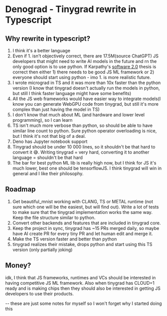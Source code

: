 # Denograd - Tinygrad rewrite in Typescript

## Why rewrite in typescript? 
1. I think it's a better language
2. Even if 1. isn't objectively correct, there are 17.5M(source ChatGPT) JS developers that might need to write AI models in the future and rn the only good option is to use python. If Karpathy's [software 2.0](https://karpathy.medium.com/software-2-0-a64152b37c35) thesis is correct then either 1) there needs to be good JS ML framework or 2) everyone should start using python - imo 1. is more realistic future.
3. I wrote micrograd in TS and it was more than 10x faster than the python version (I know that tinygrad doesn't actually run the models in python, but still I think faster language might have some benefits)
4. All the JS web frameworks would have easier way to integrate models(I know you can generate WebGPU code from tinygrad, but still it's more complex than just having the model in TS)
5. I don't know that much about ML (and hardware and lower level programming), so I can learn
6. TS isn't much more verbose than python, so should be able to have similar line count to python. Sure python operator overloading is nice, but I think it's not that big of a deal.
7. Deno has Jupyter notebook support
8. Tinygrad should be under 10 000 lines, so it shouldn't be that hard to convert it 😅. Writing tinygrad = very hard, converting it to another language = shouldn't be that hard
9. The bar for best python ML lib is really high now, but I think for JS it's much lower, best one should be tensorflowJS. I think tinygrad will win in general and I like their philosophy.

## Roadmap
1. Get beautiful_mnist working with CLANG, TS or METAL runtime (not sure which one will be the easiest, but will find out). Write a lot of tests to make sure that the tinygrad implementation works the same way. Keep the file structure similar to python.
2. Convert other backends and features that are included in tinygrad core.
3. Keep the project in sync, tinygrad has ~15 PRs merged daily, so maybe have AI create PR for every tiny PR and let human edit and merge it.
4. Make the TS version faster and better than python
5. tinygrad realizes their mistake, drops python and start using this TS version (only partially joking)

## Money?
idk, I think that JS frameworks, runtimes and VCs should be interested in having competitive JS ML framework. Also when tinygrad has CLOUD=1 ready and is making chips then they should also be interested in getting JS developers to use their products.

-- these are just some notes for myself so I won't forget why I started doing this